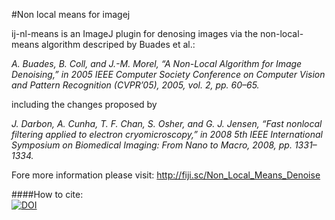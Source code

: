 #Non local means for imagej

ij-nl-means is an ImageJ plugin for denosing images via the non-local-means algorithm descriped by Buades et al.: 

*A. Buades, B. Coll, and J.-M. Morel, “A Non-Local Algorithm for Image Denoising,” in 2005 IEEE Computer Society Conference on Computer Vision and Pattern Recognition (CVPR’05), 2005, vol. 2, pp. 60–65.*

including the changes proposed by 

*J. Darbon, A. Cunha, T. F. Chan, S. Osher, and G. J. Jensen, “Fast nonlocal filtering applied to electron cryomicroscopy,” in 2008 5th IEEE International Symposium on Biomedical Imaging: From Nano to Macro, 2008, pp. 1331–1334.*

Fore more information please visit:
http://fiji.sc/Non_Local_Means_Denoise

####How to cite:<br>
[![DOI](https://zenodo.org/badge/18649/thorstenwagner/ij-nl-means.svg)](https://zenodo.org/badge/latestdoi/18649/thorstenwagner/ij-nl-means)
